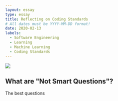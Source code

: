 ```yaml
---
layout: essay
type: essay
title: Reflecting on Coding Standards
# All dates must be YYYY-MM-DD format!
date: 2020-02-13
labels:
  - Software Engineering
  - Learning
  - Machine Learning
  - Coding Standards
---
```


<img class="ui tiny left circular floated image" src="../codeCop.jpg">

## What are "Not Smart Questions"? 

The best questions
